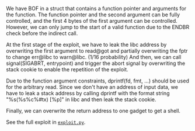 We have BOF in a struct that contains a function pointer and arguments for the function. The function pointer and the second argument can be fully controlled, and the first 4 bytes of the first argument can be controlled. However, we can only jump to the start of a valid function due to the ENDBR check before the indirect call. 

At the first stage of the exploit, we have to leak the libc address by overwriting the first argument to read@got and partially overwriting the fptr to change err@libc to warn@libc. (1/16 probability) And then, we can call signal(SIGABRT, entrypoint) and trigger the abort signal by overwriting the stack cookie to enable the repetition of the exploit.

Due to the function argument constraints, dprintf(fd, fmt, ...) should be used for the arbitrary read. Since we don't have an address of input data, we have to leak a stack address by calling dprintf with the format string "%s(%s%c%#tx) [%p]" in libc and then leak the stack cookie.

Finally, we can overwrite the return address to one gadget to get a shell.

See the full exploit in [`exploit.py`](exploit.py).